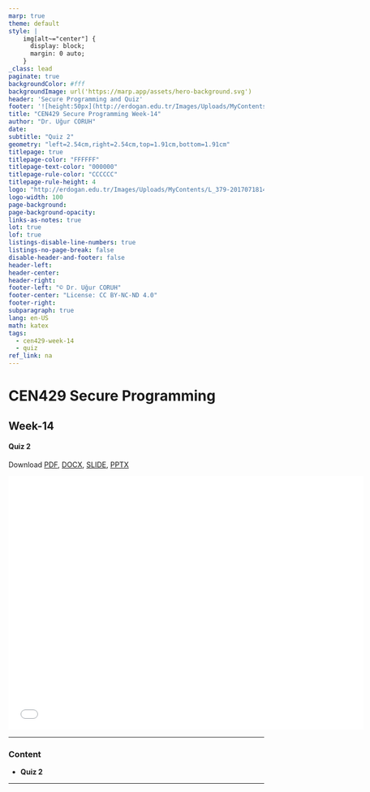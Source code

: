 ```yaml
---
marp: true
theme: default
style: |
    img[alt~="center"] {
      display: block;
      margin: 0 auto;
    }
_class: lead
paginate: true
backgroundColor: #fff
backgroundImage: url('https://marp.app/assets/hero-background.svg')
header: 'Secure Programming and Quiz'
footer: '![height:50px](http://erdogan.edu.tr/Images/Uploads/MyContents/L_379-20170718142719217230.jpg) RTEU CEN429 Week-14'
title: "CEN429 Secure Programming Week-14"
author: "Dr. Uğur CORUH"
date:
subtitle: "Quiz 2"
geometry: "left=2.54cm,right=2.54cm,top=1.91cm,bottom=1.91cm"
titlepage: true
titlepage-color: "FFFFFF"
titlepage-text-color: "000000"
titlepage-rule-color: "CCCCCC"
titlepage-rule-height: 4
logo: "http://erdogan.edu.tr/Images/Uploads/MyContents/L_379-20170718142719217230.jpg"
logo-width: 100
page-background:
page-background-opacity:
links-as-notes: true
lot: true
lof: true
listings-disable-line-numbers: true
listings-no-page-break: false
disable-header-and-footer: false
header-left:
header-center:
header-right:
footer-left: "© Dr. Uğur CORUH"
footer-center: "License: CC BY-NC-ND 4.0"
footer-right:
subparagraph: true
lang: en-US
math: katex
tags:
  - cen429-week-14
  - quiz
ref_link: na
---
```


<!-- _backgroundColor: aquq -->

<!-- _color: orange -->

<!-- paginate: false -->

# CEN429 Secure Programming

## Week-14

#### Quiz 2

Download [PDF](cen429-week-14.en_doc.pdf), [DOCX](cen429-week-14.en_word.docx), [SLIDE](cen429-week-14.en_slide.pdf), [PPTX](cen429-week-14.en_slide.pptx)

<iframe width=700, height=500 frameBorder=0 src="../cen429-week-14.en_slide.html"></iframe>

---

### Content

- **Quiz 2**

---
